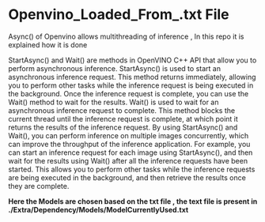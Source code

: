 # Openvino_Loaded_From_.txt File
Async() of Openvino allows multithreading of inference , In this repo it is explained how it is done

StartAsync() and Wait() are methods in OpenVINO C++ API that allow you to perform asynchronous inference.
StartAsync() is used to start an asynchronous inference request. This method returns immediately, allowing you to perform other tasks while the inference request is being executed in the background. Once the inference request is complete, you can use the Wait() method to wait for the results.
Wait() is used to wait for an asynchronous inference request to complete. This method blocks the current thread until the inference request is complete, at which point it returns the results of the inference request.
By using StartAsync() and Wait(), you can perform inference on multiple images concurrently, which can improve the throughput of the inference application. For example, you can start an inference request for each image using StartAsync(), and then wait for the results using Wait() after all the inference requests have been started. This allows you to perform other tasks while the inference requests are being executed in the background, and then retrieve the results once they are complete.

**Here the Models are chosen based on the txt file , the text file is present in ./Extra/Dependency/Models/ModelCurrentlyUsed.txt**
